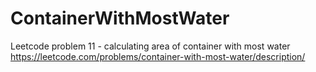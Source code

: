 # ContainerWithMostWater
Leetcode problem 11 - calculating area of container with most water https://leetcode.com/problems/container-with-most-water/description/
